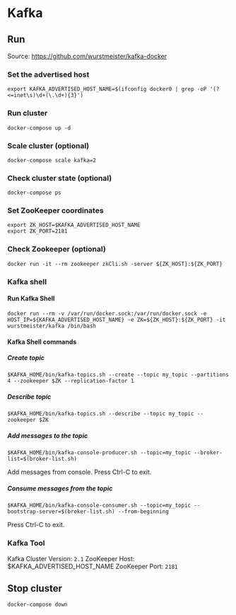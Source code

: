 # Kafka
## Run
Source: https://github.com/wurstmeister/kafka-docker

### Set the advertised host
`export KAFKA_ADVERTISED_HOST_NAME=$(ifconfig docker0 | grep -oP '(?<=inet\s)\d+(\.\d+){3}')`

### Run cluster
`docker-compose up -d`

### Scale cluster (optional)
`docker-compose scale kafka=2`

### Check cluster state (optional)
`docker-compose ps`

### Set ZooKeeper coordinates
```
export ZK_HOST=$KAFKA_ADVERTISED_HOST_NAME
export ZK_PORT=2181
```

### Check Zookeeper (optional)
`docker run -it --rm zookeeper zkCli.sh -server ${ZK_HOST}:${ZK_PORT}`

### Kafka shell
#### Run Kafka Shell
`docker run --rm -v /var/run/docker.sock:/var/run/docker.sock -e HOST_IP=${KAFKA_ADVERTISED_HOST_NAME} -e ZK=${ZK_HOST}:${ZK_PORT} -it wurstmeister/kafka /bin/bash`
#### Kafka Shell commands
##### Create topic
`$KAFKA_HOME/bin/kafka-topics.sh --create --topic my_topic --partitions 4 --zookeeper $ZK --replication-factor 1`
##### Describe topic
`$KAFKA_HOME/bin/kafka-topics.sh --describe --topic my_topic --zookeeper $ZK`
##### Add messages to the topic
`$KAFKA_HOME/bin/kafka-console-producer.sh --topic=my_topic --broker-list=$(broker-list.sh)`

Add messages from console. Press Ctrl-C to exit.

##### Consume messages from the topic
`$KAFKA_HOME/bin/kafka-console-consumer.sh --topic=my_topic --bootstrap-server=$(broker-list.sh) --from-beginning`

Press Ctrl-C to exit.

### Kafka Tool
Kafka Cluster Version: `2.1`
ZooKeeper Host: $KAFKA_ADVERTISED_HOST_NAME
ZooKeeper Port: `2181`

## Stop cluster
`docker-compose down`
